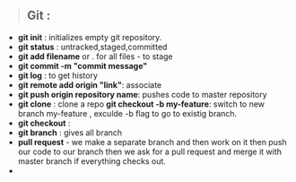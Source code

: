 <!-- **this is bold**
# heading one like h1 tag
## this is h2
### this is h3
- point one

for paragraph just start from a new line thats it.  
this is the second line

*use this for italics*

***use this for bold and italics***

> use this for a blockquote
>
>and multiple for multiple paragraphs

[url name](link-of-the-url "use this for title")

<https://www.myclassboard.com>




![alttext](link  "hovercontent") -->

>## Git :
- **git init** : initializes empty git repository.
- **git status** :  untracked,staged,committed
- **git add filename** or . for all files - to stage
- **git commit -m "commit message"** 
- **git log** : to get history
- **git remote add origin "link"**: associate 
- **git push origin repository name**: pushes code to master repository 
- **git clone** :  clone a repo
**git checkout -b my-feature**: switch to new branch my-feature , exculde -b flag to go to existig branch.
- **git checkout** : 
- **git branch** : gives all branch
- **pull request** - we make a separate branch and then work on it then push our code to our branch then we ask for a pull request and merge it with master branch if everything checks out.
- 